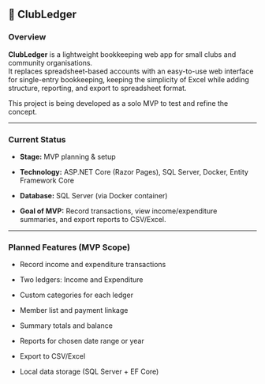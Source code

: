 ## 🧾 ClubLedger

### Overview

**ClubLedger** is a lightweight bookkeeping web app for small clubs and community organisations.  
It replaces spreadsheet-based accounts with an easy-to-use web interface for single-entry bookkeeping, keeping the simplicity of Excel while adding structure, reporting, and export to spreadsheet format.

This project is being developed as a solo MVP to test and refine the concept.

----------

### Current Status

-   **Stage:** MVP planning & setup
    
-   **Technology:** ASP.NET Core (Razor Pages), SQL Server, Docker, Entity Framework Core
    
-   **Database:** SQL Server (via Docker container)
    
-   **Goal of MVP:** Record transactions, view income/expenditure summaries, and export reports to CSV/Excel.
    

----------

### Planned Features (MVP Scope)

-   Record income and expenditure transactions
    
-   Two ledgers: Income and Expenditure
    
-   Custom categories for each ledger
    
-   Member list and payment linkage
    
-   Summary totals and balance
    
-   Reports for chosen date range or year
    
-   Export to CSV/Excel
    
-   Local data storage (SQL Server + EF Core)
    
